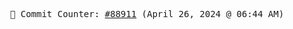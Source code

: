 <p align="center">
    <samp>
        📮 Commit Counter: <a href="https://github.com/Javascript-void0/Javascript-void0/commits/main">#88911</a> (April 26, 2024 @ 06:44 AM)
    </samp>
</p>